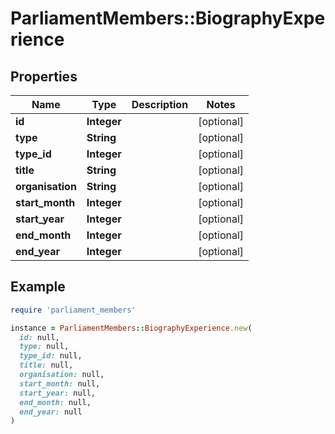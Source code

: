 # ParliamentMembers::BiographyExperience

## Properties

| Name | Type | Description | Notes |
| ---- | ---- | ----------- | ----- |
| **id** | **Integer** |  | [optional] |
| **type** | **String** |  | [optional] |
| **type_id** | **Integer** |  | [optional] |
| **title** | **String** |  | [optional] |
| **organisation** | **String** |  | [optional] |
| **start_month** | **Integer** |  | [optional] |
| **start_year** | **Integer** |  | [optional] |
| **end_month** | **Integer** |  | [optional] |
| **end_year** | **Integer** |  | [optional] |

## Example

```ruby
require 'parliament_members'

instance = ParliamentMembers::BiographyExperience.new(
  id: null,
  type: null,
  type_id: null,
  title: null,
  organisation: null,
  start_month: null,
  start_year: null,
  end_month: null,
  end_year: null
)
```

